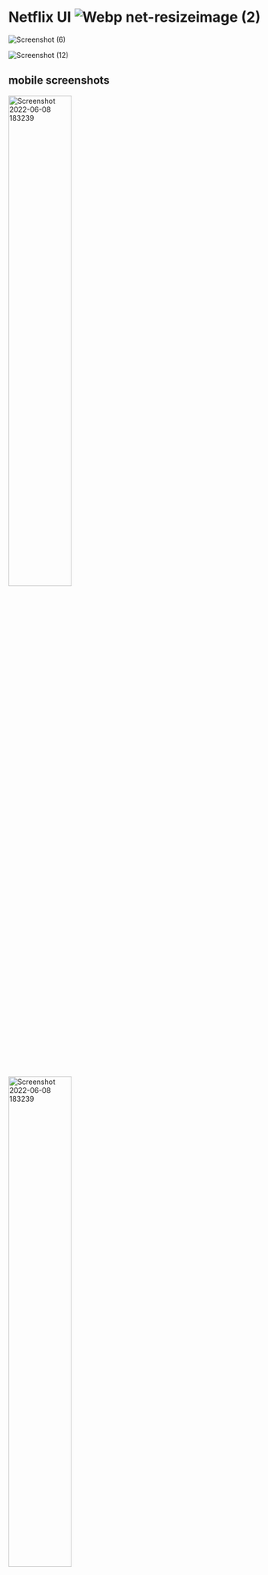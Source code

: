 

# Netflix UI    ![Webp net-resizeimage (2)](https://user-images.githubusercontent.com/90280586/172624742-4a10c3f6-aeb4-49c7-9ea8-b5bf72946e96.png)




![Screenshot (6)](https://user-images.githubusercontent.com/90280586/187533111-f6b39654-ba43-4de5-b8ab-03dc89ecec66.png)

![Screenshot (12)](https://user-images.githubusercontent.com/90280586/187533120-1c770f2a-aa90-4a6e-9d16-95e0cef9d95a.png)

## mobile screenshots

<img align=top width="50%" alt="Screenshot 2022-06-08 183239" src="https://user-images.githubusercontent.com/90280586/187535080-a4aa33cc-9f42-4f07-8167-6ddddcc942e8.png"> <img align=top width="50%" alt="Screenshot 2022-06-08 183239" src="https://user-images.githubusercontent.com/90280586/187535058-b24ab975-e1e2-45fb-b02d-9ac2b2081528.jpg">





## Getting Started

Clone this Repository using `git clone https://github.com/Prakashh21/Netflix_UI.git` <br/>
<br/>
Change directory to the project directory using `cd Netflix_UI` <br/>
<br/>
Run command `npm i && npm start` 
<br/>




## Project Structure
```
.
├── LICENSE.md
├── README.md
├── firebase.json
├── package-lock.json
├── package.json
├── postcss.config.js
├── public
│   ├── favicon.ico
│   ├── index.html
│   ├── logo192.png
│   ├── logo512.png
│   ├── manifest.json
│   └── robots.txt
├── src
│   ├── App.js
│   ├── Requests.js
│   ├── components
│   │   ├── Main.jsx
│   │   ├── Movie.jsx
│   │   ├── Navbar.jsx
│   │   ├── ProtectedRoute.js
│   │   ├── Row.jsx
│   │   └── SavedShows.jsx
│   ├── context
│   │   └── AuthContext.js
│   ├── firebase.js
│   ├── index.css
│   ├── index.js
│   └── pages
│       ├── Account.jsx
│       ├── Home.jsx
│       ├── Login.jsx
│       └── Signup.jsx
├── tailwind.config.js
└── yarn.lock

5 directories, 30 files

37 directories, 288 files

```





## ⭐ Features

- User authentication , user specific data sotred in firestore
- Users Can mark movies as favourites and create own library of their favourite movies and it will persist accross signins.
- Responsive UI.

## 🐛 Bug Reporting

I am continiously developing this , so feel free to [report any bug](https://github.com/Prakashh21/Bigsur-Clone/issues/new).

## ⭐ Feature Request

I would hugely appreciate your feedbacks and feature proposals on the project , feel free to [open an issue](https://github.com/Prakashh21/Bigsur-Clone/issues/new) for the same.

## 📜 License

This is an Open-Source Project, Licensed under [MIT License](https://github.com/Prakashh21/Bigsur-Clone/blob/master/License.md). 
